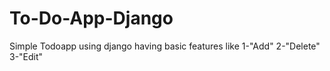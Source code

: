# To-Do-App-Django
Simple Todoapp using django having basic features like 
1-"Add"
2-"Delete"
3-"Edit"
